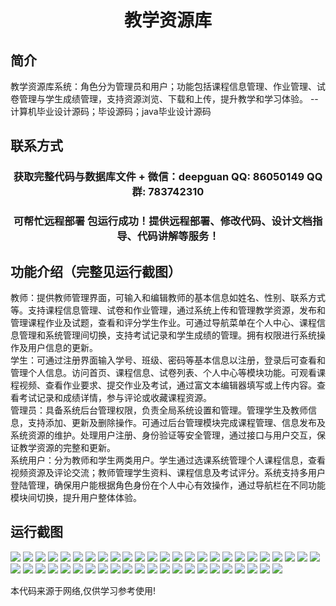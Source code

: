<p><h1 align="center">教学资源库</h1></p>

## 简介
教学资源库系统：角色分为管理员和用户；功能包括课程信息管理、作业管理、试卷管理与学生成绩管理，支持资源浏览、下载和上传，提升教学和学习体验。    --计算机毕业设计源码；毕设源码；java毕业设计源码


## 联系方式
<p><h3 align="center">获取完整代码与数据库文件 + 微信：deepguan QQ: 86050149 QQ群: 783742310</h3></p>
<p><h3 align="center">可帮忙远程部署 包运行成功！提供远程部署、修改代码、设计文档指导、代码讲解等服务！</h3></p>

## 功能介绍（完整见运行截图）
教师：提供教师管理界面，可输入和编辑教师的基本信息如姓名、性别、联系方式等。支持课程信息管理、试卷和作业管理，通过系统上传和管理教学资源，发布和管理课程作业及试题，查看和评分学生作业。可通过导航菜单在个人中心、课程信息管理和系统管理间切换，支持考试记录和学生成绩的管理。拥有权限进行系统操作及用户信息的更新。  
学生：可通过注册界面输入学号、班级、密码等基本信息以注册，登录后可查看和管理个人信息。访问首页、课程信息、试卷列表、个人中心等模块功能。可观看课程视频、查看作业要求、提交作业及考试，通过富文本编辑器填写或上传内容。查看考试记录和成绩详情，参与评论或收藏课程资源。  
管理员：具备系统后台管理权限，负责全局系统设置和管理。管理学生及教师信息，支持添加、更新及删除操作。可通过后台管理模块完成课程管理、信息发布及系统资源的维护。处理用户注册、身份验证等安全管理，通过接口与用户交互，保证教学资源的完整和更新。  
系统用户：分为教师和学生两类用户。学生通过选课系统管理个人课程信息，查看视频资源及评论交流；教师管理学生资料、课程信息及考试评分。系统支持多用户登陆管理，确保用户能根据角色身份在个人中心有效操作，通过导航栏在不同功能模块间切换，提升用户整体体验。


## 运行截图
![](img/001.jpg)
![](img/002.jpg)
![](img/003.jpg)
![](img/004.jpg)
![](img/005.jpg)
![](img/006.jpg)
![](img/007.jpg)
![](img/008.jpg)
![](img/009.jpg)
![](img/010.jpg)
![](img/011.jpg)
![](img/012.jpg)
![](img/013.jpg)
![](img/014.jpg)
![](img/015.jpg)
![](img/016.jpg)
![](img/017.jpg)
![](img/018.jpg)
![](img/019.jpg)
![](img/020.jpg)
![](img/021.jpg)
![](img/022.jpg)
![](img/023.jpg)
![](img/024.jpg)
![](img/025.jpg)
![](img/026.jpg)
![](img/027.jpg)
![](img/028.jpg)
![](img/029.jpg)
![](img/030.jpg)
![](img/031.jpg)
![](img/032.jpg)
![](img/033.jpg)
![](img/034.jpg)
![](img/035.jpg)
![](img/036.jpg)
![](img/037.jpg)
![](img/038.jpg)
![](img/039.jpg)
![](img/040.jpg)
![](img/041.jpg)
![](img/042.jpg)
![](img/043.jpg)
![](img/044.jpg)
![](img/045.jpg)
![](img/046.jpg)
![](img/047.jpg)

<p>本代码来源于网络,仅供学习参考使用!</p>
